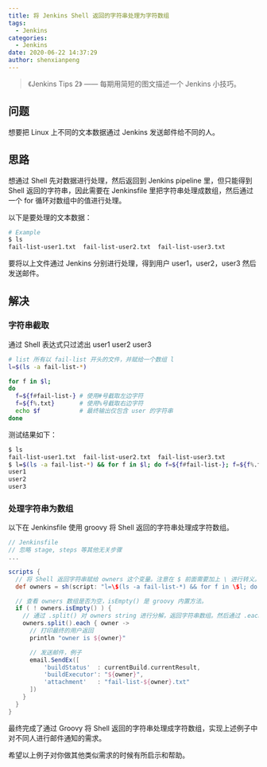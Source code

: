 ```yaml
---
title: 将 Jenkins Shell 返回的字符串处理为字符数组
tags:
  - Jenkins
categories:
  - Jenkins
date: 2020-06-22 14:37:29
author: shenxianpeng
---
```


> 《Jenkins Tips 2》 —— 每期用简短的图文描述一个 Jenkins 小技巧。

## 问题

想要把 Linux 上不同的文本数据通过 Jenkins 发送邮件给不同的人。

<!-- more -->

## 思路

想通过 Shell 先对数据进行处理，然后返回到 Jenkins pipeline 里，但只能得到 Shell 返回的字符串，因此需要在 Jenkinsfile 里把字符串处理成数组，然后通过一个 for 循环对数组中的值进行处理。

以下是要处理的文本数据：

```bash
# Example
$ ls
fail-list-user1.txt  fail-list-user2.txt  fail-list-user3.txt
```
要将以上文件通过 Jenkins 分别进行处理，得到用户 user1，user2，user3 然后发送邮件。

## 解决

### 字符串截取

通过 Shell 表达式只过滤出 user1 user2 user3

```bash
# list 所有以 fail-list 开头的文件，并赋给一个数组 l
l=$(ls -a fail-list-*)

for f in $l;
do
  f=${f#fail-list-} # 使用#号截取左边字符
  f=${f%.txt}       # 使用%号截取右边字符
  echo $f           # 最终输出仅包含 user 的字符串
done
```

测试结果如下：

```bash
$ ls
fail-list-user1.txt  fail-list-user2.txt  fail-list-user3.txt
$ l=$(ls -a fail-list-*) && for f in $l; do f=${f#fail-list-}; f=${f%.txt}; echo $f ; done;
user1
user2
user3
```

### 处理字符串为数组

以下在 Jenkinsfile 使用 groovy 将 Shell 返回的字符串处理成字符数组。

```groovy
// Jenkinsfile
// 忽略 stage, steps 等其他无关步骤
...

scripts {
  // 将 Shell 返回字符串赋给 owners 这个变量。注意在 $ 前面需要加上 \ 进行转义。
  def owners = sh(script: "l=\$(ls -a fail-list-*) && for f in \$l; do f=\${f#fail-list-}; f=\${f%.txt}; echo \$f ; done;", returnStdout:true).trim()

  // 查看 owners 数组是否为空，isEmpty() 是 groovy 内置方法。
  if ( ! owners.isEmpty() ) {
    // 通过 .split() 对 owners string 进行分解，返回字符串数组。然后通过 .each() 对返回的字符串数组进行循环。
    owners.split().each { owner ->
      // 打印最终的用户返回
      println "owner is ${owner}"

      // 发送邮件，例子
      email.SendEx([
          'buildStatus'  : currentBuild.currentResult,
          'buildExecutor': "${owner}",
          'attachment'   : "fail-list-${owner}.txt"
      ])
    }
  }
}
```

最终完成了通过 Groovy 将 Shell 返回的字符串处理成字符数组，实现上述例子中对不同人进行邮件通知的需求。

希望以上例子对你做其他类似需求的时候有所启示和帮助。
